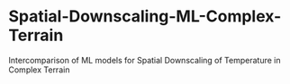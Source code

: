 # Spatial-Downscaling-ML-Complex-Terrain
Intercomparison of ML models for Spatial Downscaling of Temperature in Complex Terrain
